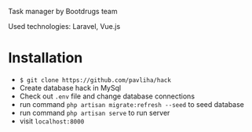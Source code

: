 Task manager by Bootdrugs team

Used technologies: Laravel, Vue.js

# Installation
* ``
$ git clone https://github.com/pavliha/hack
``
* Create database hack in MySql
* Check out ``.env`` file and change database connections
* run command ``php artisan migrate:refresh --seed`` to seed database
* run command ``php artisan serve`` to run server
* visit ``localhost:8000``
